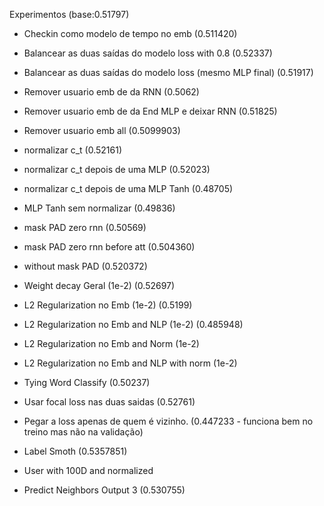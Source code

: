 

Experimentos (base:0.51797)

* Checkin como modelo de tempo no emb                           (0.511420)
* Balancear as duas saídas do modelo loss  with 0.8             (0.52337)
* Balancear as duas saídas do modelo loss (mesmo MLP final)     (0.51917)
* Remover usuario emb de da RNN                                 (0.5062)
* Remover usuario emb de da End MLP e deixar RNN                (0.51825)
* Remover usuario emb all                                       (0.5099903)
* normalizar c_t                                                (0.52161)
* normalizar c_t depois de uma MLP                              (0.52023)
* normalizar c_t depois de uma MLP Tanh                         (0.48705)
* MLP Tanh sem normalizar                                       (0.49836)
* mask PAD zero rnn                                             (0.50569)
* mask PAD zero rnn before att                                  (0.504360)
* without mask PAD                                              (0.520372)
* Weight decay Geral (1e-2)                                     (0.52697)
* L2 Regularization no Emb  (1e-2)                              (0.5199)
* L2 Regularization no Emb and NLP (1e-2)                       (0.485948)
* L2 Regularization no Emb and Norm  (1e-2) 
* L2 Regularization no Emb and NLP with norm (1e-2) 
* Tying Word Classify                                           (0.50237)
* Usar focal loss nas duas saidas                               (0.52761)
* Pegar a loss apenas de quem é vizinho.                        (0.447233 - funciona bem no treino mas não na validação)
* Label Smoth                                                   (0.5357851)

* User with 100D and normalized
* Predict Neighbors Output 3 (0.530755)